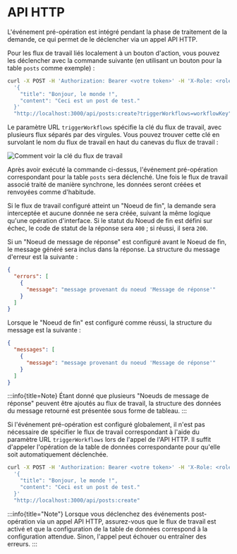 # API HTTP

L'événement pré-opération est intégré pendant la phase de traitement de la demande, ce qui permet de le déclencher via un appel API HTTP.

Pour les flux de travail liés localement à un bouton d'action, vous pouvez les déclencher avec la commande suivante (en utilisant un bouton pour la table `posts` comme exemple) :

```bash
curl -X POST -H 'Authorization: Bearer <votre token>' -H 'X-Role: <roleName>' -d \
  '{
    "title": "Bonjour, le monde !",
    "content": "Ceci est un post de test."
  }'
  "http://localhost:3000/api/posts:create?triggerWorkflows=workflowKey"
```

Le paramètre URL `triggerWorkflows` spécifie la clé du flux de travail, avec plusieurs flux séparés par des virgules. Vous pouvez trouver cette clé en survolant le nom du flux de travail en haut du canevas du flux de travail :

![Comment voir la clé du flux de travail](https://static-docs.nocobase.com/20240426135108.png)

Après avoir exécuté la commande ci-dessus, l'événement pré-opération correspondant pour la table `posts` sera déclenché. Une fois le flux de travail associé traité de manière synchrone, les données seront créées et renvoyées comme d'habitude.

Si le flux de travail configuré atteint un "Noeud de fin", la demande sera interceptée et aucune donnée ne sera créée, suivant la même logique qu'une opération d'interface. Si le statut du Noeud de fin est défini sur échec, le code de statut de la réponse sera `400` ; si réussi, il sera `200`.

Si un "Noeud de message de réponse" est configuré avant le Noeud de fin, le message généré sera inclus dans la réponse. La structure du message d'erreur est la suivante :

```json
{
  "errors": [
    {
      "message": "message provenant du noeud 'Message de réponse'"
    }
  ]
}
```

Lorsque le "Noeud de fin" est configuré comme réussi, la structure du message est la suivante :

```json
{
  "messages": [
    {
      "message": "message provenant du noeud 'Message de réponse'"
    }
  ]
}
```

:::info{title=Note}
Étant donné que plusieurs "Noeuds de message de réponse" peuvent être ajoutés au flux de travail, la structure des données du message retourné est présentée sous forme de tableau.
:::

Si l'événement pré-opération est configuré globalement, il n'est pas nécessaire de spécifier le flux de travail correspondant à l'aide du paramètre URL `triggerWorkflows` lors de l'appel de l'API HTTP. Il suffit d'appeler l'opération de la table de données correspondante pour qu'elle soit automatiquement déclenchée.

```bash
curl -X POST -H 'Authorization: Bearer <votre token>' -H 'X-Role: <roleName>' -d \
  '{
    "title": "Bonjour, le monde !",
    "content": "Ceci est un post de test."
  }'
  "http://localhost:3000/api/posts:create"
```

:::info{title="Note"}
Lorsque vous déclenchez des événements post-opération via un appel API HTTP, assurez-vous que le flux de travail est activé et que la configuration de la table de données correspond à la configuration attendue. Sinon, l'appel peut échouer ou entraîner des erreurs.
:::
